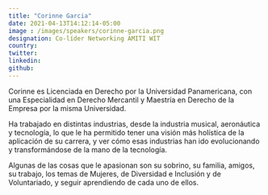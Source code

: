 ```yaml
---
title: "Corinne Garcia"
date: 2021-04-13T14:12:14-05:00
image : /images/speakers/corinne-garcia.png
designation: Co-líder Networking AMITI WIT
country: 
twitter: 
linkedin: 
github: 
---
```


Corinne es Licenciada en Derecho por la Universidad Panamericana, con una Especialidad en Derecho Mercantil y Maestría en Derecho de la Empresa por la misma Universidad.

Ha trabajado en distintas industrias, desde la industria musical, aeronáutica y tecnología, lo que le ha permitido tener una visión más holística de la aplicación de su carrera, y ver cómo esas industrias han ido evolucionando y transformándose de la mano de la tecnología.

Algunas de las cosas que le apasionan son su sobrino, su familia, amigos, su trabajo, los temas de Mujeres, de Diversidad e Inclusión y de Voluntariado, y seguir aprendiendo de cada uno de ellos.

